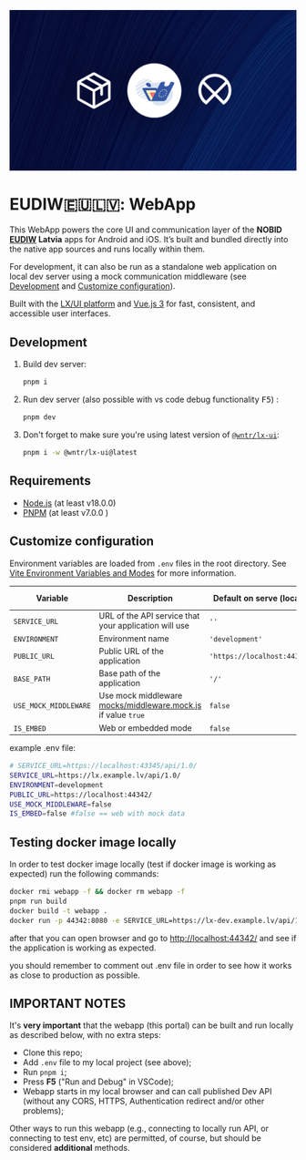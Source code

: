 ![Package  - EUDIW - LX/UI](cover.png)

# EUDIW🇪🇺🇱🇻: WebApp

This WebApp powers the core UI and communication layer of the **NOBID [EUDIW](https://ec.europa.eu/digital-building-blocks/sites/display/EUDIGITALIDENTITYWALLET/EU+Digital+Identity+Wallet+Home) Latvia** apps for Android and iOS.
It’s built and bundled directly into the native app sources and runs locally within them.

For development, it can also be run as a standalone web application on local dev server using a mock communication middleware (see [Development](#development) and [Customize configuration](#customize-configuration)).

Built with the [LX/UI platform](https://github.com/wntrtech/lx-ui) and [Vue.js 3](https://vuejs.org) for fast, consistent, and accessible user interfaces.




## Development

1. Build dev server:

    ```bash
    pnpm i
    ```

2. Run dev server (also possible with vs code debug functionality <kbd>F5</kbd>) :

    ```bash
    pnpm dev
    ```

3. Don't forget to make sure you're using latest version of [`@wntr/lx-ui`](https://github.com/wntrtech/lx-ui):
    ```bash
    pnpm i -w @wntr/lx-ui@latest
    ```

## Requirements

- [Node.js](https://nodejs.org/en/) (at least v18.0.0)
- [PNPM](https://pnpm.io/) (at least v7.0.0 )

## Customize configuration

Environment variables are loaded from `.env` files in the root directory. See [Vite Environment Variables and Modes](https://vitejs.dev/guide/env-and-mode.html) for more information.

| Variable | Description | Default on serve (locally) | Default on build |
| --- | --- | --- | --- |
| `SERVICE_URL` | URL of the API service that your application will use | `''` | `'/api'` |
| `ENVIRONMENT` | Environment name | `'development'` | `'production'` |
| `PUBLIC_URL` | Public URL of the application | `'https://localhost:44341/'` | `'./'` |
| `BASE_PATH` | Base path of the application | `'/'` | `'/'` |
| `USE_MOCK_MIDDLEWARE` | Use mock middleware [mocks/middleware.mock.js](./mocks/middleware.mock.js) if value `true` | `false` | always `false` (ignores env value) |
| `IS_EMBED` | Web or embedded mode | `false` | `true` | 

example .env file:

```sh
# SERVICE_URL=https://localhost:43345/api/1.0/
SERVICE_URL=https://lx.example.lv/api/1.0/
ENVIRONMENT=development
PUBLIC_URL=https://localhost:44342/
USE_MOCK_MIDDLEWARE=false
IS_EMBED=false #false == web with mock data
```

## Testing docker image locally

In order to test docker image locally (test if docker image is working as expected) run the following commands:

```bash
docker rmi webapp -f && docker rm webapp -f
pnpm run build
docker build -t webapp .
docker run -p 44342:8080 -e SERVICE_URL=https://lx-dev.example.lv/api/1.0/ -e ENVIRONMENT=development -e PUBLIC_URL=http://localhost:44342/ -e USE_MOCK_MIDDLEWARE=true -e BASE_PATH=/ --name webapp webapp
```

after that you can open browser and go to <http://localhost:44342/> and see if the application is working as expected.

you should remember to comment out .env file in order to see how it works as close to production as possible.

## IMPORTANT NOTES

It's **very important** that the webapp (this portal) can be built and run locally as described below, with no extra steps:

- Clone this repo;
- Add `.env` file to my local project (see above);
- Run `pnpm i`;
- Press **F5** ("Run and Debug" in VSCode);
- Webapp starts in my local browser and can call published Dev API (without any CORS, HTTPS, Authentication redirect and/or other problems);

Other ways to run this webapp (e.g., connecting to locally run API, or connecting to test env, etc) are permitted, of course, but should be considered **additional** methods.
